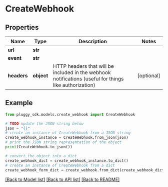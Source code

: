 # CreateWebhook



## Properties

Name | Type | Description | Notes
------------ | ------------- | ------------- | -------------
**url** | **str** |  | 
**event** | **str** |  | 
**headers** | **object** | HTTP headers that will be included in the webhook notifications (useful for things like authorization) | [optional] 

## Example

```python
from pluggy_sdk.models.create_webhook import CreateWebhook

# TODO update the JSON string below
json = "{}"
# create an instance of CreateWebhook from a JSON string
create_webhook_instance = CreateWebhook.from_json(json)
# print the JSON string representation of the object
print(CreateWebhook.to_json())

# convert the object into a dict
create_webhook_dict = create_webhook_instance.to_dict()
# create an instance of CreateWebhook from a dict
create_webhook_form_dict = create_webhook.from_dict(create_webhook_dict)
```
[[Back to Model list]](../README.md#documentation-for-models) [[Back to API list]](../README.md#documentation-for-api-endpoints) [[Back to README]](../README.md)


